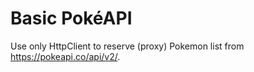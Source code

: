 Basic PokéAPI
=============

Use only HttpClient to reserve (proxy) Pokemon list from https://pokeapi.co/api/v2/.